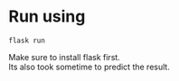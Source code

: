 # Run using
```shell
flask run
```
Make sure to install flask first.<br>
Its also took sometime to predict the result.